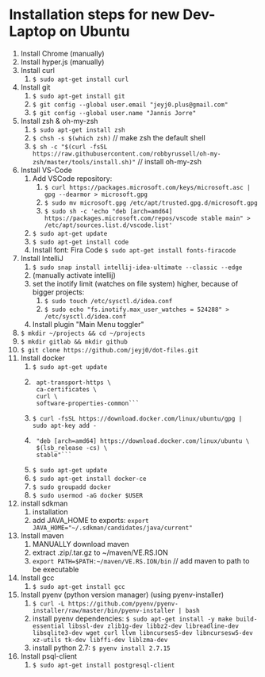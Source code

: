 # Installation steps for new Dev-Laptop on Ubuntu

1. Install Chrome (manually)
2. Install hyper.js (manually)
3. Install curl
   1. `$ sudo apt-get install curl`
4. Install git
   1. `$ sudo apt-get install git`
   2. `$ git config --global user.email "jeyj0.plus@gmail.com"`
   3. `$ git config --global user.name "Jannis Jorre"`
5. Install zsh & oh-my-zsh
   1. `$ sudo apt-get install zsh`
   2. `$ chsh -s $(which zsh)` // make zsh the default shell
   3. `$ sh -c "$(curl -fsSL https://raw.githubusercontent.com/robbyrussell/oh-my-zsh/master/tools/install.sh)"` // install oh-my-zsh
6. Install VS-Code
   1. Add VSCode repository:
      1. `$ curl https://packages.microsoft.com/keys/microsoft.asc | gpg --dearmor > microsoft.gpg`
      2. `$ sudo mv microsoft.gpg /etc/apt/trusted.gpg.d/microsoft.gpg`
      3. `$ sudo sh -c 'echo "deb [arch=amd64] https://packages.microsoft.com/repos/vscode stable main" > /etc/apt/sources.list.d/vscode.list'`
   2. `$ sudo apt-get update`
   3. `$ sudo apt-get install code`
   4. Install font: Fira Code `$ sudo apt-get install fonts-firacode`
7. Install IntelliJ
   1. `$ sudo snap install intellij-idea-ultimate --classic --edge`
   2. (manually activate intellij)
   3. set the inotify limit (watches on file system) higher, because of bigger projects:
      1. `$ sudo touch /etc/sysctl.d/idea.conf`
      1. `$ sudo echo "fs.inotify.max_user_watches = 524288" > /etc/sysctl.d/idea.conf`
   4. Install plugin "Main Menu toggler"
8. `$ mkdir ~/projects && cd ~/projects`
9. `$ mkdir gitlab && mkdir github`
10. `$ git clone https://github.com/jeyj0/dot-files.git`
11. Install docker
    1. `$ sudo apt-get update`
    2. ````$ sudo apt-get install \
       	apt-transport-https \
       	ca-certificates \
       	curl \
       	software-properties-common```
       ````
    3. `$ curl -fsSL https://download.docker.com/linux/ubuntu/gpg | sudo apt-key add -`
    4. ````$ sudo add-apt-repository \
       	"deb [arch=amd64] https://download.docker.com/linux/ubuntu \
       	$(lsb_release -cs) \
       	stable"```
       ````
    5. `$ sudo apt-get update`
    6. `$ sudo apt-get install docker-ce`
    7. `$ sudo groupadd docker`
    8. `$ sudo usermod -aG docker $USER`
12. install sdkman
    1. installation
    2. add JAVA_HOME to exports: `export JAVA_HOME="~/.sdkman/candidates/java/current"`
13. Install maven
    1. MANUALLY download maven
    2. extract .zip/.tar.gz to ~/maven/VE.RS.ION
    3. `export PATH=$PATH:~/maven/VE.RS.ION/bin` // add maven to path to be executable
14. Install gcc
    1. `$ sudo apt-get install gcc`
15. Install pyenv (python version manager) (using pyenv-installer)
    1. `$ curl -L https://github.com/pyenv/pyenv-installer/raw/master/bin/pyenv-installer | bash`
    2. install pyenv dependencies:
       `$ sudo apt-get install -y make build-essential libssl-dev zlib1g-dev libbz2-dev libreadline-dev libsqlite3-dev wget curl llvm libncurses5-dev libncursesw5-dev xz-utils tk-dev libffi-dev liblzma-dev`
    3. install python 2.7: `$ pyenv install 2.7.15`
16. Install psql-client
    1. `$ sudo apt-get install postgresql-client`
